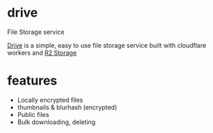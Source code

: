 # drive
File Storage service

[Drive](https://drive.hpfm.dev) is a simple, easy to use file storage service built with cloudflare workers and [R2 Storage](https://blog.cloudflare.com/introducing-r2-object-storage/)

# features

 - Locally encrypted files
 - thumbnails & blurhash (encrypted)
 - Public files
 - Bulk downloading, deleting



